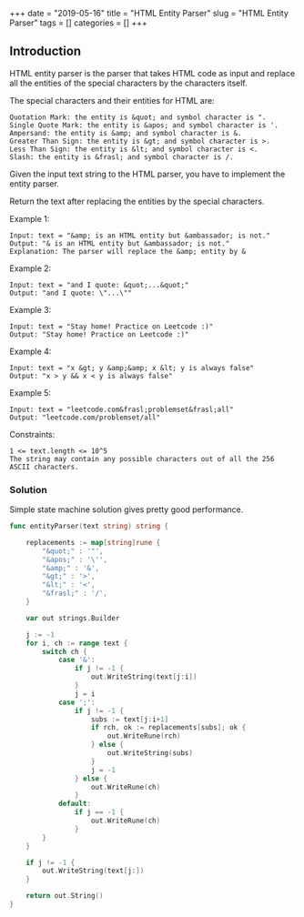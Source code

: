 +++
date = "2019-05-16"
title = "HTML Entity Parser"
slug = "HTML Entity Parser"
tags = []
categories = []
+++

## Introduction

HTML entity parser is the parser that takes HTML code as input and replace all the entities of the special characters by the characters itself.

The special characters and their entities for HTML are:

```
Quotation Mark: the entity is &quot; and symbol character is ".
Single Quote Mark: the entity is &apos; and symbol character is '.
Ampersand: the entity is &amp; and symbol character is &.
Greater Than Sign: the entity is &gt; and symbol character is >.
Less Than Sign: the entity is &lt; and symbol character is <.
Slash: the entity is &frasl; and symbol character is /.
```

Given the input text string to the HTML parser, you have to implement the entity parser.

Return the text after replacing the entities by the special characters.



Example 1:
```
Input: text = "&amp; is an HTML entity but &ambassador; is not."
Output: "& is an HTML entity but &ambassador; is not."
Explanation: The parser will replace the &amp; entity by &
```

Example 2:
```
Input: text = "and I quote: &quot;...&quot;"
Output: "and I quote: \"...\""
```

Example 3:
```
Input: text = "Stay home! Practice on Leetcode :)"
Output: "Stay home! Practice on Leetcode :)"
```

Example 4:
```
Input: text = "x &gt; y &amp;&amp; x &lt; y is always false"
Output: "x > y && x < y is always false"
```

Example 5:
```
Input: text = "leetcode.com&frasl;problemset&frasl;all"
Output: "leetcode.com/problemset/all"
```

Constraints:
```
1 <= text.length <= 10^5
The string may contain any possible characters out of all the 256 ASCII characters.
```


### Solution

Simple state machine solution gives pretty good performance.

``` go
func entityParser(text string) string {

    replacements := map[string]rune {
        "&quot;" : '"',
        "&apos;" : '\'',
        "&amp;" : '&',
        "&gt;" : '>',
        "&lt;" : '<',
        "&frasl;" : '/',
    }

    var out strings.Builder

    j := -1
    for i, ch := range text {
        switch ch {
            case '&':
                if j != -1 {
                    out.WriteString(text[j:i])
                }
                j = i
            case ';':
                if j != -1 {
                    subs := text[j:i+1]
                    if rch, ok := replacements[subs]; ok {
                        out.WriteRune(rch)
                    } else {
                        out.WriteString(subs)
                    }
                    j = -1
                } else {
                    out.WriteRune(ch)
                }
            default:
                if j == -1 {
                    out.WriteRune(ch)
                }
        }
    }

    if j != -1 {
        out.WriteString(text[j:])
    }

    return out.String()    
}
```
